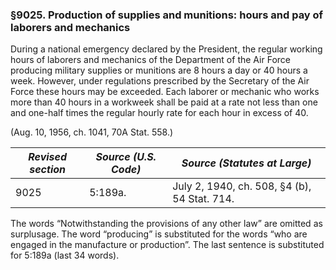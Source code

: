 ### §9025. Production of supplies and munitions: hours and pay of laborers and mechanics ###

During a national emergency declared by the President, the regular working hours of laborers and mechanics of the Department of the Air Force producing military supplies or munitions are 8 hours a day or 40 hours a week. However, under regulations prescribed by the Secretary of the Air Force these hours may be exceeded. Each laborer or mechanic who works more than 40 hours in a workweek shall be paid at a rate not less than one and one-half times the regular hourly rate for each hour in excess of 40.

(Aug. 10, 1956, ch. 1041, 70A Stat. 558.)

|*Revised section*|*Source (U.S. Code)*|        *Source (Statutes at Large)*        |
|-----------------|--------------------|--------------------------------------------|
|      9025       |      5:189a.       |July 2, 1940, ch. 508, §4 (b), 54 Stat. 714.|

The words “Notwithstanding the provisions of any other law” are omitted as surplusage. The word “producing” is substituted for the words “who are engaged in the manufacture or production”. The last sentence is substituted for 5:189a (last 34 words).